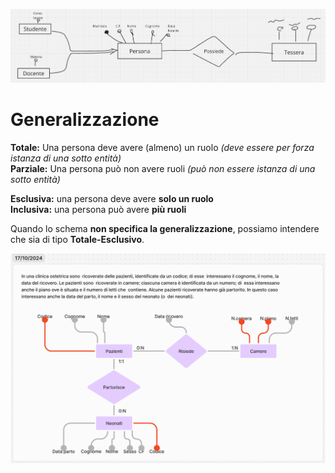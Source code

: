 ![Schema 15/10/2024](./immagini/2024_10_15_schemaER.png)
# Generalizzazione
**Totale:** Una persona deve avere (almeno) un ruolo *(deve essere per forza istanza di una sotto entità)*<br>
**Parziale:** Una persona può non avere ruoli *(può non essere  istanza di una sotto entità)*

**Esclusiva:** una persona deve avere **solo un ruolo**<br>
**Inclusiva:** una persona può avere **più ruoli**

Quando lo schema **non specifica la generalizzazione**, possiamo intendere che sia di tipo **Totale-Esclusivo**.




![Schema 17/10/2024](./immagini/2024_10_17_schemaER.png)